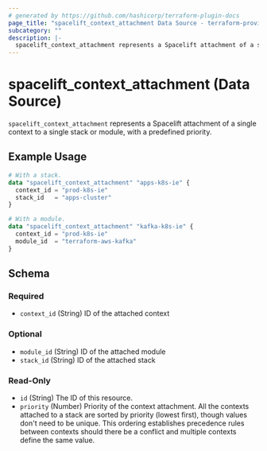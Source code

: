 ```yaml
---
# generated by https://github.com/hashicorp/terraform-plugin-docs
page_title: "spacelift_context_attachment Data Source - terraform-provider-spacelift"
subcategory: ""
description: |-
  spacelift_context_attachment represents a Spacelift attachment of a single context to a single stack or module, with a predefined priority.
---
```


# spacelift_context_attachment (Data Source)

`spacelift_context_attachment` represents a Spacelift attachment of a single context to a single stack or module, with a predefined priority.

## Example Usage

```terraform
# With a stack.
data "spacelift_context_attachment" "apps-k8s-ie" {
  context_id = "prod-k8s-ie"
  stack_id   = "apps-cluster"
}

# With a module.
data "spacelift_context_attachment" "kafka-k8s-ie" {
  context_id = "prod-k8s-ie"
  module_id  = "terraform-aws-kafka"
}
```

<!-- schema generated by tfplugindocs -->
## Schema

### Required

- `context_id` (String) ID of the attached context

### Optional

- `module_id` (String) ID of the attached module
- `stack_id` (String) ID of the attached stack

### Read-Only

- `id` (String) The ID of this resource.
- `priority` (Number) Priority of the context attachment. All the contexts attached to a stack are sorted by priority (lowest first), though values don't need to be unique. This ordering establishes precedence rules between contexts should there be a conflict and multiple contexts define the same value.
